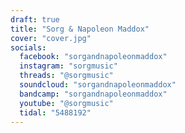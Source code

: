 ```yaml
---
draft: true
title: "Sorg & Napoleon Maddox"
cover: "cover.jpg"
socials:
  facebook: "sorgandnapoleonmaddox"
  instagram: "sorgmusic"
  threads: "@sorgmusic"
  soundcloud: "sorgandnapoleonmaddox"
  bandcamp: "sorgandnapoleonmaddox"
  youtube: "@sorgmusic"
  tidal: "5488192"
---
```

